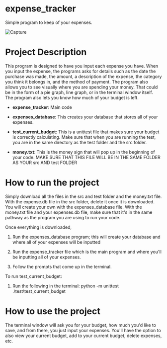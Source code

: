 # expense_tracker

Simple program to keep of your expenses.

![Capture](https://user-images.githubusercontent.com/65250638/229909617-a42ee551-589a-4a4e-9de4-274891833eff.PNG)

# Project Description
This program is designed to have you input each expense you have. When you input the expense, the programs asks for details such as the date the purchase was made, the amount, a description of the expense, the category you think it belongs in, and the method of payment. The program also allows you to see visually where you are spending your money. That could be in the form of a pie graph, line graph, or in the terminal window itself. The program also lets you know how much of your budget is left.

- **expense_tracker**: Main code

- **expenses_database**: This creates your database that stores all of your expenses.

- **test_current_budget**: This is a unittest file that makes sure your budget is correctly calculating. Make sure that when you are running the test, you are in the same directory as the test folder and the src folder.

- **money.txt**: This is the money sign that will pop up in the beginning of your code. MAKE SURE THAT THIS FILE WILL BE IN THE SAME FOLDER AS YOUR src AND test FOLDER

# How to run the project
Simply download all the files in the src and test folder and the money.txt file. With the expense.db file in the src folder, delete it once it is downloaded. You will create your own with the expenses_database file. With the money.txt file and your expenses.db file, make sure that it's in the same pathway as the program you are using to run your code. 

Once everything is downloaded,

1. Run the expenses_database program; this will create your database and where all of your expenses will be inputted

2. Run the expense_tracker file which is the main program and where you'll be inputting all of your expenses.
 

3. Follow the prompts that come up in the terminal. 


To run test_current_budget:

1. Run the following in the terminal: python -m unittest .\test\test_current_budget


# How to use the project
The terminal window will ask you for your budget, how much you'd like to save, and from there, you just input your expenses. You'll have the option to also view your current budget, add to your current budget, delete expenses, etc. 
